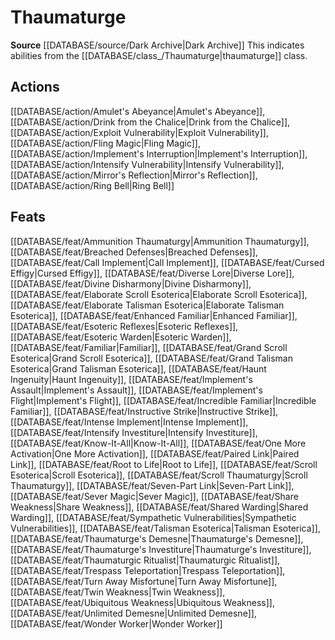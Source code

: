 ﻿---
id: '432'
name: Thaumaturge
rarity: Common
rus_type_level: null
source: '[[DATABASE/source/Dark Archive|Dark Archive]]'
trait:
- Thaumaturge
type: Trait

---
# Thaumaturge

**Source** [[DATABASE/source/Dark Archive|Dark Archive]]
This indicates abilities from the [[DATABASE/class_/Thaumaturge|thaumaturge]] class.

## Actions

[[DATABASE/action/Amulet's Abeyance|Amulet's Abeyance]], [[DATABASE/action/Drink from the Chalice|Drink from the Chalice]], [[DATABASE/action/Exploit Vulnerability|Exploit Vulnerability]], [[DATABASE/action/Fling Magic|Fling Magic]], [[DATABASE/action/Implement's Interruption|Implement's Interruption]], [[DATABASE/action/Intensify Vulnerability|Intensify Vulnerability]], [[DATABASE/action/Mirror's Reflection|Mirror's Reflection]], [[DATABASE/action/Ring Bell|Ring Bell]]

## Feats

[[DATABASE/feat/Ammunition Thaumaturgy|Ammunition Thaumaturgy]], [[DATABASE/feat/Breached Defenses|Breached Defenses]], [[DATABASE/feat/Call Implement|Call Implement]], [[DATABASE/feat/Cursed Effigy|Cursed Effigy]], [[DATABASE/feat/Diverse Lore|Diverse Lore]], [[DATABASE/feat/Divine Disharmony|Divine Disharmony]], [[DATABASE/feat/Elaborate Scroll Esoterica|Elaborate Scroll Esoterica]], [[DATABASE/feat/Elaborate Talisman Esoterica|Elaborate Talisman Esoterica]], [[DATABASE/feat/Enhanced Familiar|Enhanced Familiar]], [[DATABASE/feat/Esoteric Reflexes|Esoteric Reflexes]], [[DATABASE/feat/Esoteric Warden|Esoteric Warden]], [[DATABASE/feat/Familiar|Familiar]], [[DATABASE/feat/Grand Scroll Esoterica|Grand Scroll Esoterica]], [[DATABASE/feat/Grand Talisman Esoterica|Grand Talisman Esoterica]], [[DATABASE/feat/Haunt Ingenuity|Haunt Ingenuity]], [[DATABASE/feat/Implement's Assault|Implement's Assault]], [[DATABASE/feat/Implement's Flight|Implement's Flight]], [[DATABASE/feat/Incredible Familiar|Incredible Familiar]], [[DATABASE/feat/Instructive Strike|Instructive Strike]], [[DATABASE/feat/Intense Implement|Intense Implement]], [[DATABASE/feat/Intensify Investiture|Intensify Investiture]], [[DATABASE/feat/Know-It-All|Know-It-All]], [[DATABASE/feat/One More Activation|One More Activation]], [[DATABASE/feat/Paired Link|Paired Link]], [[DATABASE/feat/Root to Life|Root to Life]], [[DATABASE/feat/Scroll Esoterica|Scroll Esoterica]], [[DATABASE/feat/Scroll Thaumaturgy|Scroll Thaumaturgy]], [[DATABASE/feat/Seven-Part Link|Seven-Part Link]], [[DATABASE/feat/Sever Magic|Sever Magic]], [[DATABASE/feat/Share Weakness|Share Weakness]], [[DATABASE/feat/Shared Warding|Shared Warding]], [[DATABASE/feat/Sympathetic Vulnerabilities|Sympathetic Vulnerabilities]], [[DATABASE/feat/Talisman Esoterica|Talisman Esoterica]], [[DATABASE/feat/Thaumaturge's Demesne|Thaumaturge's Demesne]], [[DATABASE/feat/Thaumaturge's Investiture|Thaumaturge's Investiture]], [[DATABASE/feat/Thaumaturgic Ritualist|Thaumaturgic Ritualist]], [[DATABASE/feat/Trespass Teleportation|Trespass Teleportation]], [[DATABASE/feat/Turn Away Misfortune|Turn Away Misfortune]], [[DATABASE/feat/Twin Weakness|Twin Weakness]], [[DATABASE/feat/Ubiquitous Weakness|Ubiquitous Weakness]], [[DATABASE/feat/Unlimited Demesne|Unlimited Demesne]], [[DATABASE/feat/Wonder Worker|Wonder Worker]]